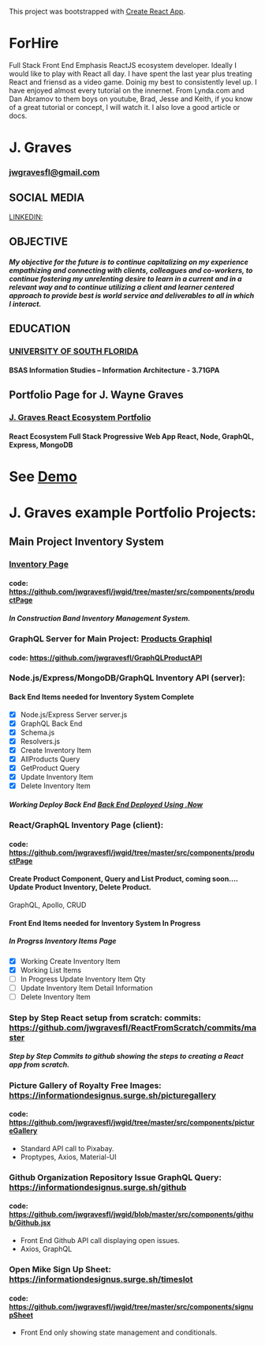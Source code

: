 This project was bootstrapped with [Create React App](https://github.com/facebookincubator/create-react-app).

# ForHire
  Full Stack Front End Emphasis ReactJS ecosystem developer.  Ideally I would like to play with React all day.  I have spent the last year plus treating React and friensd as a video game.  Doinig my best to consistently level up.  I have enjoyed almost every tutorial on the innernet.  From Lynda.com and Dan Abramov to them boys on youtube, Brad, Jesse and Keith, if you know of a great tutorial or concept, I will watch it.  I also love a good article or docs.  

# J. Graves
### jwgravesfl@gmail.com

## SOCIAL MEDIA
[LINKEDIN:](https://www.linkedin.com/in/jwgravesfl/)

## OBJECTIVE
##### My objective for the future is to continue capitalizing on my experience empathizing and connecting with clients, colleagues and co-workers, to continue fostering my unrelenting desire to learn in a current and in a relevant way and to continue utilizing a client and learner centered approach to provide best is world service and deliverables to all in which I interact.

## EDUCATION
### [UNIVERSITY OF SOUTH FLORIDA](http://www.usf.edu/)
#### BSAS Information Studies – Information Architecture - 3.71GPA

## Portfolio Page for **J. Wayne Graves**
### [J. Graves React Ecosystem Portfolio](https://github.com/jwgravesfl/jwgid) 
#### React Ecosystem Full Stack Progressive Web App React, Node, GraphQL, Express, MongoDB

# See [Demo](https://informationdesignus.surge.sh/)


# J. Graves example Portfolio Projects:

## **Main Project** Inventory System 
### [Inventory Page](https://informationdesignus.surge.sh/productpage)
#### code: https://github.com/jwgravesfl/jwgid/tree/master/src/components/productPage
  ##### In Construction Band Inventory Management System.

### **GraphQL Server for Main Project:** [Products Graphiql](https://gql-api-kdwnwzplsd.now.sh/graphql)
#### code: https://github.com/jwgravesfl/GraphQLProductAPI 


### **Node.js/Express/MongoDB/GraphQL Inventory API (server):**
#### Back End Items needed for Inventory System  **Complete**
- [x] Node.js/Express Server server.js
- [x] GraphQL Back End
- [x] Schema.js  
- [x] Resolvers.js
- [x] Create Inventory Item
- [x] AllProducts Query
- [x] GetProduct Query
- [x] Update Inventory Item
- [x] Delete Inventory Item

##### Working      Deploy Back End [Back End Deployed Using .Now](https://gql-api-kdwnwzplsd.now.sh)

### **React/GraphQL Inventory Page (client):** 
#### code: https://github.com/jwgravesfl/jwgid/tree/master/src/components/productPage

#### Create Product Component, Query and List Product, coming soon.... Update Product Inventory, Delete Product.
GraphQL, Apollo, CRUD 

####   Front End Items needed for Inventory System  **In Progress**
##### In Progrss    Inventory Items Page
- [x] Working         Create Inventory Item
- [x] Working         List Items
- [ ] In Progress     Update Inventory Item Qty
- [ ] Update Inventory Item Detail Information
- [ ] Delete Inventory Item

### **Step by Step React setup from scratch:** commits: https://github.com/jwgravesfl/ReactFromScratch/commits/master
#####   Step by Step Commits to github showing the steps to creating a React app from scratch.

### **Picture Gallery of Royalty Free Images:** https://informationdesignus.surge.sh/picturegallery
####   code: https://github.com/jwgravesfl/jwgid/tree/master/src/components/pictureGallery
- Standard API call to Pixabay.    
- Proptypes, Axios, Material-UI

### **Github Organization Repository Issue GraphQL Query:** https://informationdesignus.surge.sh/github
####  code: https://github.com/jwgravesfl/jwgid/blob/master/src/components/github/Github.jsx
- Front End Github API call displaying open issues.  
- Axios, GraphQL

### **Open Mike Sign Up Sheet:**  https://informationdesignus.surge.sh/timeslot
####   code: https://github.com/jwgravesfl/jwgid/tree/master/src/components/signupSheet
- Front End only showing state management and conditionals.
